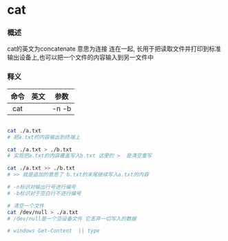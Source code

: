 # cat

### 概述

cat的英文为concatenate 意思为连接 连在一起, 长用于把读取文件并打印到标准输出设备上,也可以把一个文件的内容输入到另一文件中

### 释义

| 命令 | 英文 | 参数  |
| :--: | :--: | :---: |
| cat  |      | -n -b |

```bash

cat ./a.txt
# 把a.txt的内容输出到终端上

cat ./a.txt > ./b.txt
# 实现把a.txt的内容覆盖写入b.txt 这里的 >  是清空重写

cat ./a.txt >> ./b.txt
# >> 就是追加的意思了 b.txt的末尾继续写入a.txt的内容

# -n标识对输出行号进行编号
# -b标识对于空白行不进行编号

# 清空一个文件
cat /dev/null > ./a.txt   
# /dev/null是一个空设备文件 它丢弃一切写入的数据

# windows Get-Content  || type
```

